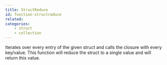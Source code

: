 ```yaml
---
title: StructReduce
id: function-structreduce
related:
categories:
    - struct
    - collection
---
```


Iterates over every entry of the given struct and calls the closure with every key/value.
		This function will reduce the struct to a single value and will return this value.